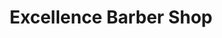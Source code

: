 ---
title: "Excellence Barber Shop"
url: /new-york/excellence-barber-shop-broadway/
shop: hairdresser
---